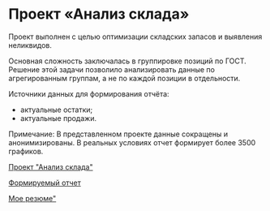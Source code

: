 # Проект «Анализ склада»
Проект выполнен с целью оптимизации складских запасов и выявления неликвидов.

Основная сложность заключалась в группировке позиций по ГОСТ. Решение этой задачи позволило анализировать данные по агрегированным группам, а не по каждой позиции в отдельности.

Источники данных для формирования отчёта:
- актуальные остатки;
- актуальные продажи.

Примечание: В представленном проекте данные сокращены и анонимизированы. В реальных условиях отчет формирует более 3500 графиков.

[Проект "Анализ склада"](https://github.com/aegorovspb/energy/blob/main/energy_flow.ipynb)

[Формируемый отчет](https://github.com/aegorovspb/energy/blob/main/energy_flow.ipynb)

[Мое резюме"](https://github.com/aegorovspb/energy/tree/main/energy_png)



